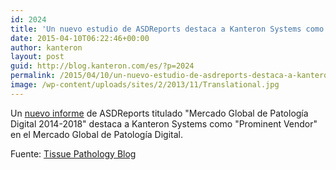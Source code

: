 ```yaml
---
id: 2024
title: 'Un nuevo estudio de ASDReports destaca a Kanteron Systems como "Prominent Vendor" en el Mercado Global de Patología Digital'
date: 2015-04-10T06:22:46+00:00
author: kanteron
layout: post
guid: http://blog.kanteron.com/es/?p=2024
permalink: /2015/04/10/un-nuevo-estudio-de-asdreports-destaca-a-kanteron-systems-como-prominent-vendor-en-el-mercado-global-de-patologia-digital/
image: /wp-content/uploads/sites/2/2013/11/Translational.jpg
---
```

Un <a title="https://www.asdreports.com/news-5957/key-players-global-digital-pathology-market-20142018" href="https://www.asdreports.com/news-5957/key-players-global-digital-pathology-market-20142018" target="_blank">nuevo informe</a> de ASDReports titulado "Mercado Global de Patología Digital 2014-2018" destaca a Kanteron Systems como "Prominent Vendor" en el Mercado Global de Patología Digital.

Fuente: <a title="http://tissuepathology.com/2015/04/08/the-key-players-in-the-global-digital-pathology-market-2014-2018/#axzz3WtbNTQUQ" href="http://tissuepathology.com/2015/04/08/the-key-players-in-the-global-digital-pathology-market-2014-2018/#axzz3WtbNTQUQ" target="_blank">Tissue Pathology Blog</a>